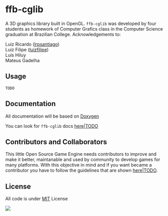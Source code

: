 # ffb-cglib

A 3D graphics library built in OpenGL.
`ffb-cglib` was developed by four students as homework of Computer Grafics class
in the Computer Science graduation at Brazilian College.
Acknowledgements to:

Luiz Ricardo ([lrpsantiago](http://github.com/lrpsantiago))  
Luiz Filipe ([luizfilipe](http://github.com/luizfilipe))  
Luís Hiluy  
Mateus Gadelha  

## Usage

`TODO`

## Documentation

All documentation will be based on [Doxygen](http://www.stack.nl/~dimitri/doxygen/)

You can look for `ffb-cglib` docs [here|TODO](https://github.com/luizfilipe/ffb-cglib/blob/master/README.md) 

## Contributors and Collaborators

This little Open Source Game Engine needs contributors to improve and make it
better, maintanable and used by community to develop games for many platforms.
With this objective in mind and if you want became a contributor
you have to follow the guidelines that are shown [here|TODO](https://github.com/luizfilipe/ffb-cglib/blob/master/README.md).


## License

All code is under [MIT](https://github.com/luizfilipe/ffb-cglib/blob/master/LICENSE) License


![](https://travis-ci.org/luizfilipe/ffb-cglib.png)
